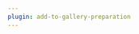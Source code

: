 ```yaml
---
plugin: add-to-gallery-preparation
---
```


# <title>

> [!Note]
> This is a submission helper template please find the [contributor guidance](/docfx/contribute.md) to help you write this scenario.

## Summary

Lorem ipsum dolor sit amet, consectetuer adipiscing elit. Maecenas porttitor congue massa. Fusce posuere, magna sed pulvinar ultricies, purus lectus malesuada libero, sit amet commodo magna eros quis urna.

![Example Screenshot](assets/example.png)

Lorem ipsum dolor sit amet, consectetuer adipiscing elit. Maecenas porttitor congue massa. Fusce posuere, magna sed pulvinar ultricies, purus lectus malesuada libero, sit amet commodo magna eros quis urna.Nunc viverra imperdiet enim. Fusce est. Vivamus a tellus.Pellentesque habitant morbi tristique senectus et netus et malesuada fames ac turpis egestas. Proin pharetra nonummy pede. Mauris et orci.Aenean nec lorem. In porttitor. Donec laoreet nonummy augue.


# [PnP PowerShell](#tab/pnpps)

```powershell

<your powershell script>

```
[!INCLUDE [More about PnP PowerShell](../../docfx/includes/MORE-PNPPS.md)]

# [CLI for Microsoft 365 using PowerShell](#tab/cli-m365-ps)

```powershell

<your powershell script>

```

# [CLI for Microsoft 365 using Bash](#tab/cli-m365-bash)

```bash

<your bash script>

```

[!INCLUDE [More about CLI for Microsoft 365](../../docfx/includes/MORE-CLIM365.md)]

# [Microsoft Graph PowerShell](#tab/graphps)

```powershell

<your powershell script>

```
[!INCLUDE [More about Microsoft Graph PowerShell SDK](../../docfx/includes/MORE-GRAPHSDK.md)]

# [SPO Management Shell](#tab/spoms-ps)

```powershell

<your powershell script>

```
[!INCLUDE [More about SPO Management Shell](../../docfx/includes/MORE-SPOMS.md)]

# [Azure CLI](#tab/azure-cli)

```Azure CLI

<your cli script>  

```
[!INCLUDE [More about Azure CLI](../../docfx/includes/MORE-AZURECLI.md)]
***

***

## Source Credit

Sample first appeared on [https://pnp.github.io/cli-microsoft365/sample-scripts/spo/add-app-catalog/](https://pnp.github.io/cli-microsoft365/sample-scripts/spo/add-app-catalog/)

## Contributors

| Author(s) |
|-----------|
| <-you-> |


[!INCLUDE [DISCLAIMER](../../docfx/includes/DISCLAIMER.md)]
<img src="https://telemetry.sharepointpnp.com/script-samples/scripts/template-script-submission" aria-hidden="true" />